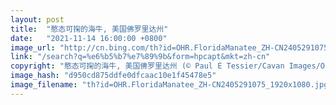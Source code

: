 ```yaml
---
layout: post
title:  "憨态可掬的海牛, 美国佛罗里达州"
date:   "2021-11-14 16:00:00 +0800"
image_url: "http://cn.bing.com/th?id=OHR.FloridaManatee_ZH-CN2405291075_1920x1080.jpg&rf=LaDigue_1920x1080.jpg&pid=hp"
link: "/search?q=%e6%b5%b7%e7%89%9b&form=hpcapt&mkt=zh-cn"
copyright: "憨态可掬的海牛, 美国佛罗里达州 (© Paul E Tessier/Cavan Images/Offset by Shutterstock)"
image_hash: "d950cd875ddfe0dfcaac10e1f45478e5"
image_filename: "th?id=OHR.FloridaManatee_ZH-CN2405291075_1920x1080.jpg&rf=LaDigue_1920x1080.jpg&pid=hp"
---
```

